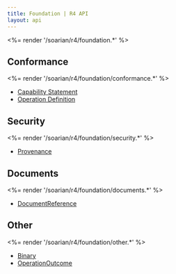 ```yaml
---
title: Foundation | R4 API
layout: api
---
```


<%= render '/soarian/r4/foundation.*' %>

## Conformance
<%= render '/soarian/r4/foundation/conformance.*' %>
* [Capability Statement](/soarian/r4/foundation/conformance/capability-statement)
* [Operation Definition](/soarian/r4/foundation/conformance/operation-definition)

## Security
<%= render '/soarian/r4/foundation/security.*' %>
* [Provenance](/soarian/r4/foundation/security/provenance)

## Documents
<%= render '/soarian/r4/foundation/documents.*' %>
* [DocumentReference](/soarian/r4/foundation/documents/document-reference)

## Other
<%= render '/soarian/r4/foundation/other.*' %>
* [Binary](/soarian/r4/foundation/other/binary)
* [OperationOutcome](/soarian/r4/foundation/other/operationoutcome)
